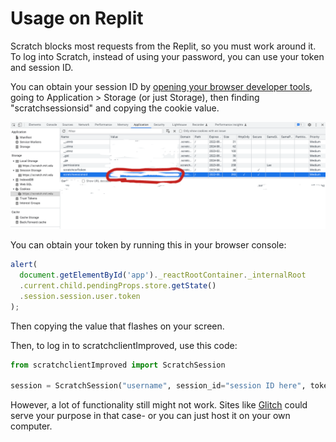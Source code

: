 # Usage on Replit

Scratch blocks most requests from the Replit, so you must work around it. To log into Scratch, instead of using your password, you can use your token and session ID.

You can obtain your session ID by [opening your browser developer tools](https://developer.mozilla.org/en-US/docs/Learn/Common_questions/What_are_browser_developer_tools), going to Application > Storage (or just Storage), then finding "scratchsessionsid" and copying the cookie value.

![Getting the session ID from browser devtools](../assets/session-id.png)

You can obtain your token by running this in your browser console:
```js
alert(
  document.getElementById('app')._reactRootContainer._internalRoot
  .current.child.pendingProps.store.getState()
  .session.session.user.token
);
```

Then copying the value that flashes on your screen.

Then, to log in to scratchclientImproved, use this code:
```python
from scratchclientImproved import ScratchSession

session = ScratchSession("username", session_id="session ID here", token="token here")
```

However, a lot of functionality still might not work. Sites like [Glitch](https://glitch.com/) could serve your purpose in that case- or you can just host it on your own computer.
